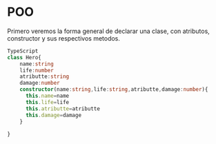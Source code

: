 # POO
Primero veremos la forma general de declarar una clase, con atributos, constructor y sus respectivos metodos.
```ts
TypeScript
class Hero{
	name:string
	life:number
	atributte:string
	damage:number
	constructor(name:string,life:string,atributte,damage:number){
	  this.name=name
	  this.life=life
	  this.atributte=atributte
	  this.damage=damage
	}
	
}
```


<!--stackedit_data:
eyJoaXN0b3J5IjpbLTcxNTE1MTE4NiwtMTkyOTkwMjIzLDgzMD
Q3MjI4NywxNzU0MjMxNTA1XX0=
-->